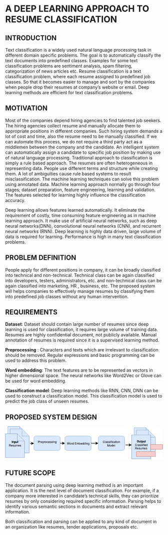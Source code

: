 # A DEEP LEARNING APPROACH TO RESUME CLASSIFICATION
## INTRODUCTION

Text classification is a widely used natural language processing task in different domain specific problems. The goal is to automatically classify the text documents into predefined classes. Examples for some text classification problems are sentiment analysis, spam filtering, categorization of news articles etc. Resume classification is a text classification problem, where each resume assigned to predefined job classes. So that it becomes easier to manage and sort by the companies when people drop their resumes at company’s website or email. Deep learning methods are efficient for text classification problems. 

## MOTIVATION

Most of the companies depend hiring agencies to find talented job seekers. The hiring agencies collect resume and manually  allocate them to appropriate positions in different companies.  Such hiring system demands a lot of cost and time, also the resume need to be manually classified. If we can automate this process, we do not require a third party act as a middlemen between the company and the candidate. An intelligent system can automatically assign a candidate to specific job position by making use of natural language processing. Traditional approach to classification is simply a rule based approach.  The resumes are often heterogeneous in representing data. People use different terms and structure while creating them. A lot of ambiguities cause rule based systems to result misclassification. The  machine learning techniques can solve this problem using annotated data. Machine learning approach normally go through four stages; dataset preparation, feature engineering, learning and validation. The features selected for learning highly influence the classification accuracy. 

Deep learning allows features learned automatically. It eliminate the requirement of costly, time consuming feature engineering as in machine learning approach. It make use of artificial neural networks, such as deep neural networks(DNN), convolutional neural networks (CNN), and recurrent neural networks (RNN).  Deep learning is highly data driven, large volume of data is required for learning. Performance is high in many text classification problems.


## PROBLEM DEFINITION

People apply for different positions in company, it can be broadly classified into technical and non-technical. Technical class can be again classified into developers, testers, administrators, etc. and non-technical class can be again classified into marketing, HR , business, etc. The proposed system will helps companies to effectively manage resumes by classifying them into predefined job classes without any human intervention.

## REQUIREMENTS

**Dataset**: Dataset should contain large number of resumes since deep learning is used for classification, it requires large volume of training data. Resumes are highly confidential document, not publicly available. Manual annotation of resumes is required since it is a supervised learning method.

**Preprocessing** : Characters and texts which are irrelevant to classification should be removed. Regular expressions and basic programming can be used to address this problem.

**Word embedding**: The text features are to be represented as vectors in higher dimensional space. The neural networks like Word2Vec or Glove can be used for word embedding.

**Classification model**: Deep learning methods like RNN, CNN, DNN can be used to construct a classification model. This classification model is used to predict the job class of unseen resumes.

## PROPOSED SYSTEM DESIGN
![alt text](https://github.com/rahulgullan/ML_Project/blob/master/icfoss2.png)

## FUTURE SCOPE

The document parsing using deep learning method is an important application. It is the next level of document classification. For example, if a company more interested in candidate’s technical skills, they can prioritize resumes by only considering required specific information. Parsing helps to identify various semantic sections in documents and extract relevant information.

Both classification and parsing can be applied to any kind of document in an organization like resumes, tender applications, proposals etc.
